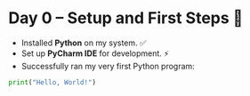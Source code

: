 # Day 0 – Setup and First Steps 🚀

- Installed **Python** on my system. ✅  
- Set up **PyCharm IDE** for development. ⚡  
- Successfully ran my very first Python program:  

```python
print("Hello, World!")
